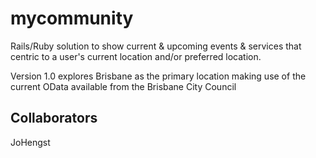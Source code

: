 mycommunity
===========

Rails/Ruby solution to show current &amp; upcoming events &amp; services that centric to a user's current location and/or preferred location.

Version 1.0 explores Brisbane as the primary location making use of the current OData available from the Brisbane City Council

Collaborators
-------------
JoHengst

